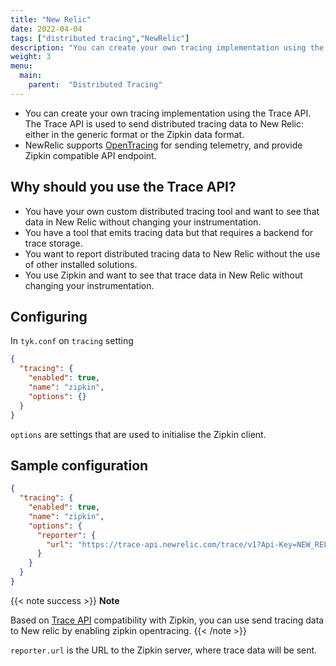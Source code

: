 ```yaml
---
title: "New Relic"
date: 2022-04-04
tags: ["distributed tracing","NewRelic"]
description: "You can create your own tracing implementation using the Trace API. The Trace API is used to send distributed tracing data to New Relic: either in the generic format or the Zipkin data format."
weight: 3
menu: 
  main:
    parent:  "Distributed Tracing"
---
```


- You can create your own tracing implementation using the Trace API. The Trace API is used to send distributed tracing data to New Relic: either in the generic format or the Zipkin data format. 
- NewRelic supports [OpenTracing](https://docs.newrelic.com/docs/distributed-tracing/trace-api/report-zipkin-format-traces-trace-api/) for sending telemetry, and provide Zipkin compatible API endpoint.

## Why should you use the Trace API?

- You have your own custom distributed tracing tool and want to see that data in New Relic without changing your instrumentation.
- You have a tool that emits tracing data but that requires a backend for trace storage.
- You want to report distributed tracing data to New Relic without the use of other installed solutions.
- You use Zipkin and want to see that trace data in New Relic without changing your instrumentation.

## Configuring

In `tyk.conf` on `tracing` setting

```.json
{
  "tracing": {
    "enabled": true,
    "name": "zipkin",
    "options": {}
  }
}
```

`options` are settings that are used to initialise the Zipkin client.

## Sample configuration

```.json
{
  "tracing": {
    "enabled": true,
    "name": "zipkin",
    "options": {
      "reporter": {
        "url": "https://trace-api.newrelic.com/trace/v1?Api-Key=NEW_RELIC_LICENSE_KEY&Data-Format=zipkin&Data-Format-Version=2"
      }
    }
  }
}
```

{{< note success >}}
**Note**  

Based on [Trace API](https://docs.newrelic.com/docs/distributed-tracing/trace-api/introduction-trace-api/) compatibility with Zipkin, you can use send tracing data to New relic by enabling zipkin opentracing.
{{< /note >}}


`reporter.url` is the URL to the Zipkin server, where trace data will be sent.

